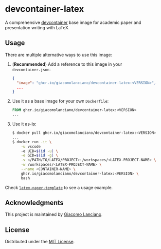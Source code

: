 # devcontainer-latex

A comprehensive [devcontainer](https://containers.dev/) base image for academic paper and presentation writing with
LaTeX.

## Usage

There are multiple alternative ways to use this image:

1. (**Recommended**) Add a reference to this image in your `devcontainer.json`:

    ```json
    {
      "image": "ghcr.io/giacomolanciano/devcontainer-latex:<VERSION>",
      ...
    }
    ```

2. Use it as a base image for your own `Dockerfile`:

    ```Dockerfile
    FROM ghcr.io/giacomolanciano/devcontainer-latex:<VERSION>
    ...
    ```

3. Use it as-is:

    ```bash
    $ docker pull ghcr.io/giacomolanciano/devcontainer-latex:<VERSION>
    ...
    $ docker run -it \
        -u vscode
        -e UID=$(id -u) \
        -e GID=$(id -g) \
        -v </PATH/TO/LATEX/PROJECT>:/workspaces/<LATEX-PROJECT-NAME> \
        -w /workspaces/<LATEX-PROJECT-NAME> \
        --name <CONTAINER-NAME> \
        ghcr.io/giacomolanciano/devcontainer-latex:<VERSION> \
        bash
    ```

Check [`latex-paper-template`](https://github.com/giacomolanciano/latex-paper-template) to see a usage example.

## Acknowledgments

This project is maintained by [Giacomo Lanciano](https://github.com/giacomolanciano).

## License

Distributed under the [MIT License](LICENSE).
